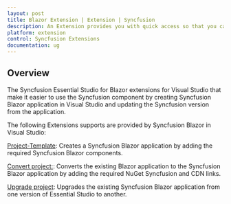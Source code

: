```yaml
---
layout: post
title: Blazor Extension | Extension | Syncfusion
description: An Extension provides you with quick access so that you can create or configure the Syncfusion Blazor projects along with Syncfusion components
platform: extension
control: Syncfusion Extensions
documentation: ug
---
```


## Overview

The Syncfusion Essential Studio for Blazor extensions for Visual Studio that make it easier to use the Syncfusion component by creating Syncfusion Blazor application in Visual Studio and updating the Syncfusion version from the application.

The following Extensions supports are provided by Syncfusion Blazor in Visual Studio:

[Project-Template](https://help.syncfusion.com/extension/blazor-extension/visual-studio/create-project):  Creates a Syncfusion Blazor application by adding the required Syncfusion Blazor components.

[Convert project:](https://help.syncfusion.com/extension/blazor-extension/visual-studio/convert-project):  Converts the existing Blazor application to the Syncfusion Blazor application by adding the required NuGet Syncfusion and CDN links.

[Upgrade project](https://help.syncfusion.com/extension/blazor-extension/visual-studio/upgrade-project):  Upgrades the existing Syncfusion Blazor application from one version of Essential Studio to another.